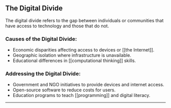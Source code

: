 ## The Digital Divide
The digital divide refers to the gap between individuals or communities that have access to technology and those that do not.

### Causes of the Digital Divide:
- Economic disparities affecting access to devices or [[the Internet]].
- Geographic isolation where infrastructure is unavailable.
- Educational differences in [[computational thinking]] skills.

### Addressing the Digital Divide:
- Government and NGO initiatives to provide devices and internet access.
- Open-source software to reduce costs for users.
- Education programs to teach [[programming]] and digital literacy.

---